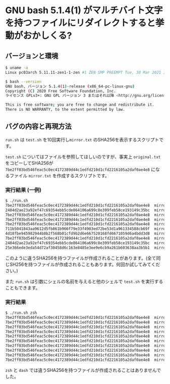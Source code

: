 # GNU bash 5.1.4(1) がマルチバイト文字を持つファイルにリダイレクトすると挙動がおかしくる?

## バージョンと環境
``` sh
$ uname -a
Linux pc03arch 5.11.11-zen1-1-zen #1 ZEN SMP PREEMPT Tue, 30 Mar 2021 14:10:21 +0000 x86_64 GNU/Linux

$ bash --version
GNU bash, バージョン 5.1.4(1)-release (x86_64-pc-linux-gnu)
Copyright (C) 2020 Free Software Foundation, Inc.
ライセンス GPLv3+: GNU GPL バージョン 3 またはそれ以降 <http://gnu.org/licenses/gpl.html>

This is free software; you are free to change and redistribute it.
There is NO WARRANTY, to the extent permitted by law.
```

## バグの内容と再現方法
`run.sh` は `test.sh` を10回実行し`mirror.txt` のSHA256を表示するスクリプトです。

`test.sh` についてはファイルを参照してほしいのですが、事実上 `original.txt` をコピーしてSHA256が `7be2ff03bd546feac5c0ec4172389d44c1edfd210d1cfd2216105a2daf0ae4e8` になるファイル `mirror.txt` を作成するスクリプトです。

### 実行結果 (一例)
``` sh
$ ./run.sh
7be2ff03bd546feac5c0ec4172389d44c1edfd210d1cfd2216105a2daf0ae4e8  mirror.txt
2484d2ae23a92ef47c69354ebb5cde864106a699c8e399feb58ce193149c35bc  mirror.txt
7be2ff03bd546feac5c0ec4172389d44c1edfd210d1cfd2216105a2daf0ae4e8  mirror.txt
7be2ff03bd546feac5c0ec4172389d44c1edfd210d1cfd2216105a2daf0ae4e8  mirror.txt
7be2ff03bd546feac5c0ec4172389d44c1edfd210d1cfd2216105a2daf0ae4e8  mirror.txt
711b5041843aa9612d5fb861b966f79e33f4903ed72be53d1a961334588cb69f  mirror.txt
4d18fbe945982944b8b2f568b01cfd9b2d6e667520168fd6671059d6a4bdd3d8  mirror.txt
7be2ff03bd546feac5c0ec4172389d44c1edfd210d1cfd2216105a2daf0ae4e8  mirror.txt
2484d2ae23a92ef47c69354ebb5cde864106a699c8e399feb58ce193149c35bc  mirror.txt
25e366ede3eda54d72af30458d6c163e8485e3ee9e6cb9a261b603638aa3b5b1  mirror.txt
```

このように違うSHA256を持つファイルが作成されることがあります。(全て同じSH256を持つファイルが作成されることもあります。何回か試してみてください。)

また `run.sh` は引数にシェルの名前を与えると他のシェルで `test.sh` を実行することもできます。

### 実行結果
``` sh
$ ./run.sh zsh
7be2ff03bd546feac5c0ec4172389d44c1edfd210d1cfd2216105a2daf0ae4e8  mirror.txt
7be2ff03bd546feac5c0ec4172389d44c1edfd210d1cfd2216105a2daf0ae4e8  mirror.txt
7be2ff03bd546feac5c0ec4172389d44c1edfd210d1cfd2216105a2daf0ae4e8  mirror.txt
7be2ff03bd546feac5c0ec4172389d44c1edfd210d1cfd2216105a2daf0ae4e8  mirror.txt
7be2ff03bd546feac5c0ec4172389d44c1edfd210d1cfd2216105a2daf0ae4e8  mirror.txt
7be2ff03bd546feac5c0ec4172389d44c1edfd210d1cfd2216105a2daf0ae4e8  mirror.txt
7be2ff03bd546feac5c0ec4172389d44c1edfd210d1cfd2216105a2daf0ae4e8  mirror.txt
7be2ff03bd546feac5c0ec4172389d44c1edfd210d1cfd2216105a2daf0ae4e8  mirror.txt
7be2ff03bd546feac5c0ec4172389d44c1edfd210d1cfd2216105a2daf0ae4e8  mirror.txt
7be2ff03bd546feac5c0ec4172389d44c1edfd210d1cfd2216105a2daf0ae4e8  mirror.txt
```

`zsh` と `dash` では違うSHA256を持つファイルが作成されることはありませんでした。
